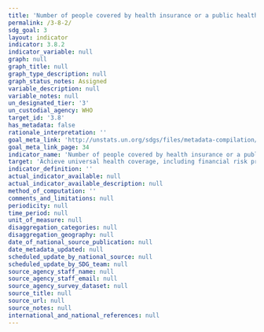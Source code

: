 ```yaml
---
title: 'Number of people covered by health insurance or a public health system per 1,000 population'
permalink: /3-8-2/
sdg_goal: 3
layout: indicator
indicator: 3.8.2
indicator_variable: null
graph: null
graph_title: null
graph_type_description: null
graph_status_notes: Assigned
variable_description: null
variable_notes: null
un_designated_tier: '3'
un_custodial_agency: WHO
target_id: '3.8'
has_metadata: false
rationale_interpretation: ''
goal_meta_link: 'http://unstats.un.org/sdgs/files/metadata-compilation/Metadata-Goal-3.pdf'
goal_meta_link_page: 34
indicator_name: 'Number of people covered by health insurance or a public health system per 1,000 population'
target: 'Achieve universal health coverage, including financial risk protection, access to quality essential health-care services and access to safe, effective, quality and affordable essential medicines and vaccines for all.'
indicator_definition: ''
actual_indicator_available: null
actual_indicator_available_description: null
method_of_computation: ''
comments_and_limitations: null
periodicity: null
time_period: null
unit_of_measure: null
disaggregation_categories: null
disaggregation_geography: null
date_of_national_source_publication: null
date_metadata_updated: null
scheduled_update_by_national_source: null
scheduled_update_by_SDG_team: null
source_agency_staff_name: null
source_agency_staff_email: null
source_agency_survey_dataset: null
source_title: null
source_url: null
source_notes: null
international_and_national_references: null
---
```

